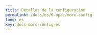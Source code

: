 ```yaml
---
title: Detalles de la configuración
permalink: /docs/es/6-opac/more-config
lang: es
key: docs-more-config-es
---
```

